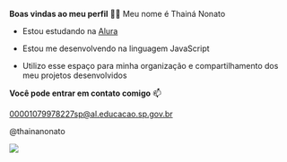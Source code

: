 **Boas vindas ao meu perfil** 💙💙
Meu nome é Thainá Nonato

- Estou estudando na [Alura](https:\\www.alura.com.br)

- Estou me desenvolvendo na linguagem JavaScript

- Utilizo esse espaço para minha organização e compartilhamento dos meu projetos desenvolvidos 

**Você pode entrar em contato comigo** 📫

00001079978227sp@al.educacao.sp.gov.br

@thainanonato

![](https://media.tenor.com/ht76hhDWofMAAAAi/radio-polskie.gif)
